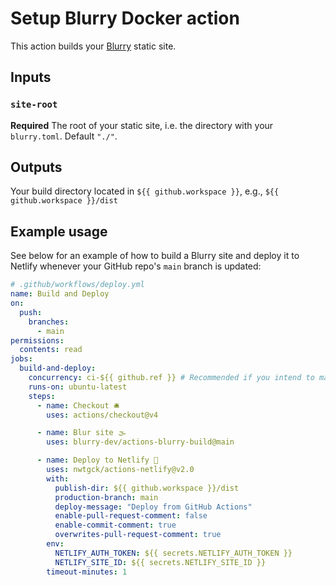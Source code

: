 # Setup Blurry Docker action

This action builds your [Blurry](https://github.com/blurry-dev/blurry) static site.

## Inputs

### `site-root`

**Required** The root of your static site, i.e. the directory with your `blurry.toml`.
Default `"./"`.

## Outputs

Your build directory located in `${{ github.workspace }}`, e.g., `${{ github.workspace }}/dist`

## Example usage

See below for an example of how to build a Blurry site and deploy it to Netlify whenever your GitHub repo's `main` branch is updated:

```yaml
# .github/workflows/deploy.yml
name: Build and Deploy
on:
  push:
    branches:
      - main
permissions:
  contents: read
jobs:
  build-and-deploy:
    concurrency: ci-${{ github.ref }} # Recommended if you intend to make multiple deployments in quick succession.
    runs-on: ubuntu-latest
    steps:
      - name: Checkout 🛎️
        uses: actions/checkout@v4

      - name: Blur site 🌫️
        uses: blurry-dev/actions-blurry-build@main

      - name: Deploy to Netlify 🚀
        uses: nwtgck/actions-netlify@v2.0
        with:
          publish-dir: ${{ github.workspace }}/dist
          production-branch: main
          deploy-message: "Deploy from GitHub Actions"
          enable-pull-request-comment: false
          enable-commit-comment: true
          overwrites-pull-request-comment: true
        env:
          NETLIFY_AUTH_TOKEN: ${{ secrets.NETLIFY_AUTH_TOKEN }}
          NETLIFY_SITE_ID: ${{ secrets.NETLIFY_SITE_ID }}
        timeout-minutes: 1
```
